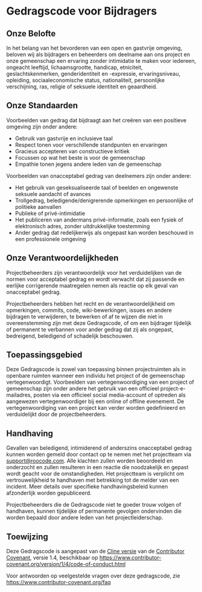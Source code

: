 # Gedragscode voor Bijdragers

## Onze Belofte

In het belang van het bevorderen van een open en gastvrije omgeving, beloven wij als
bijdragers en beheerders om deelname aan ons project en
onze gemeenschap een ervaring zonder intimidatie te maken voor iedereen, ongeacht leeftijd, lichaamsgrootte,
handicap, etniciteit, geslachtskenmerken, genderidentiteit en -expressie,
ervaringsniveau, opleiding, sociaaleconomische status, nationaliteit, persoonlijke
verschijning, ras, religie of seksuele identiteit en geaardheid.

## Onze Standaarden

Voorbeelden van gedrag dat bijdraagt aan het creëren van een positieve omgeving
zijn onder andere:

- Gebruik van gastvrije en inclusieve taal
- Respect tonen voor verschillende standpunten en ervaringen
- Gracieus accepteren van constructieve kritiek
- Focussen op wat het beste is voor de gemeenschap
- Empathie tonen jegens andere leden van de gemeenschap

Voorbeelden van onacceptabel gedrag van deelnemers zijn onder andere:

- Het gebruik van geseksualiseerde taal of beelden en ongewenste seksuele aandacht of
  avances
- Trollgedrag, beledigende/denigrerende opmerkingen en persoonlijke of politieke aanvallen
- Publieke of privé-intimidatie
- Het publiceren van andermans privé-informatie, zoals een fysiek of elektronisch
  adres, zonder uitdrukkelijke toestemming
- Ander gedrag dat redelijkerwijs als ongepast kan worden beschouwd in een
  professionele omgeving

## Onze Verantwoordelijkheden

Projectbeheerders zijn verantwoordelijk voor het verduidelijken van de normen voor acceptabel
gedrag en wordt verwacht dat zij passende en eerlijke corrigerende maatregelen nemen als
reactie op elk geval van onacceptabel gedrag.

Projectbeheerders hebben het recht en de verantwoordelijkheid om opmerkingen, commits, code, wiki-bewerkingen,
issues en andere bijdragen te verwijderen, te bewerken of af te wijzen
die niet in overeenstemming zijn met deze Gedragscode, of om een bijdrager tijdelijk of
permanent te verbannen voor ander gedrag dat zij als ongepast,
bedreigend, beledigend of schadelijk beschouwen.

## Toepassingsgebied

Deze Gedragscode is zowel van toepassing binnen projectruimten als in openbare ruimten
wanneer een individu het project of de gemeenschap vertegenwoordigt. Voorbeelden van
vertegenwoordiging van een project of gemeenschap zijn onder andere het gebruik van een officieel project-e-mailadres,
posten via een officieel social media-account of optreden als aangewezen
vertegenwoordiger bij een online of offline evenement. De vertegenwoordiging van een project kan
verder worden gedefinieerd en verduidelijkt door de projectbeheerders.

## Handhaving

Gevallen van beledigend, intimiderend of anderszins onacceptabel gedrag kunnen worden
gemeld door contact op te nemen met het projectteam via support@roocode.com. Alle klachten
zullen worden beoordeeld en onderzocht en zullen resulteren in een reactie die
noodzakelijk en gepast wordt geacht voor de omstandigheden. Het projectteam is
verplicht om vertrouwelijkheid te handhaven met betrekking tot de melder van een incident.
Meer details over specifieke handhavingsbeleid kunnen afzonderlijk worden gepubliceerd.

Projectbeheerders die de Gedragscode niet te goeder trouw volgen of handhaven,
kunnen tijdelijke of permanente gevolgen ondervinden die worden bepaald door andere
leden van het projectleiderschap.

## Toewijzing

Deze Gedragscode is aangepast van de [Cline versie][cline_coc] van de [Contributor Covenant][homepage], versie 1.4,
beschikbaar op https://www.contributor-covenant.org/version/1/4/code-of-conduct.html

[cline_coc]: https://github.com/cline/cline/blob/main/CODE_OF_CONDUCT.md
[homepage]: https://www.contributor-covenant.org

Voor antwoorden op veelgestelde vragen over deze gedragscode, zie
https://www.contributor-covenant.org/faq
